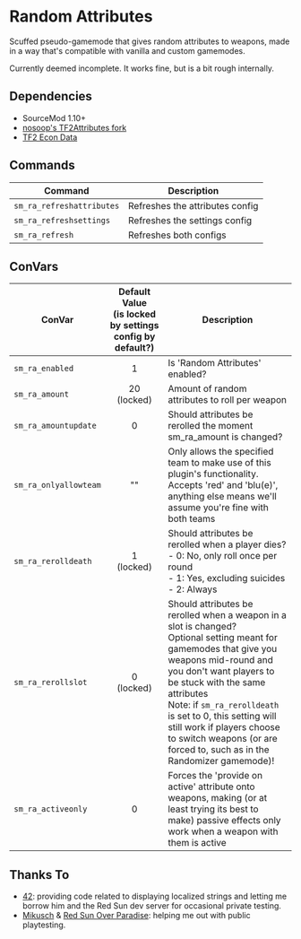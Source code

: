 # Random Attributes

Scuffed pseudo-gamemode that gives random attributes to weapons, made in a way that's compatible with vanilla and custom gamemodes.

Currently deemed incomplete. It works fine, but is a bit rough internally.

## Dependencies
- SourceMod 1.10+
- [nosoop's TF2Attributes fork](https://github.com/nosoop/tf2attributes)
- [TF2 Econ Data](https://forums.alliedmods.net/showthread.php?t=315011)

## Commands
|Command|Description|
|-|-|
|`sm_ra_refreshattributes`|Refreshes the attributes config|
|`sm_ra_refreshsettings`|Refreshes the settings config|
|`sm_ra_refresh`|Refreshes both configs|

## ConVars
|ConVar|Default Value<br>(is locked by settings config by default?)|Description|
|-|:-:|-|
|`sm_ra_enabled`|1|Is 'Random Attributes' enabled?|
|`sm_ra_amount`|20<br>(locked)|Amount of random attributes to roll per weapon|
|`sm_ra_amountupdate`|0|Should attributes be rerolled the moment sm_ra_amount is changed?|
|`sm_ra_onlyallowteam`|""|Only allows the specified team to make use of this plugin's functionality. Accepts 'red' and 'blu(e)', anything else means we'll assume you're fine with both teams|
|`sm_ra_rerolldeath`|1<br>(locked)|Should attributes be rerolled when a player dies?<br>- 0: No, only roll once per round<br>- 1: Yes, excluding suicides<br>- 2: Always|
|`sm_ra_rerollslot`|0<br>(locked)|Should attributes be rerolled when a weapon in a slot is changed?<br>Optional setting meant for gamemodes that give you weapons mid-round and you don't want players to be stuck with the same attributes<br>Note: if `sm_ra_rerolldeath` is set to 0, this setting will still work if players choose to switch weapons (or are forced to, such as in the Randomizer gamemode)!|
|`sm_ra_activeonly`|0|Forces the 'provide on active' attribute onto weapons, making (or at least trying its best to make) passive effects only work when a weapon with them is active|

## Thanks To
* [42](https://github.com/FortyTwoFortyTwo): providing code related to displaying localized strings and letting me borrow him and the Red Sun dev server for occasional private testing.
* [Mikusch](https://github.com/Mikusch) & [Red Sun Over Paradise](https://redsun.tf): helping me out with public playtesting.